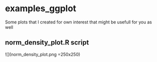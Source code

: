 
# examples_ggplot

Some plots that I created for own interest that might be usefull for you as well

## norm_density_plot.R script



![](norm_density_plot.png =250x250)

        
      